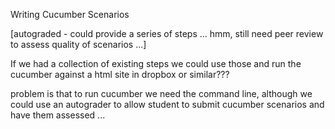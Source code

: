 Writing Cucumber Scenarios

[autograded - could provide a series of steps ... hmm, still need peer review to assess quality of scenarios ...]

If we had a collection of existing steps we could use those and run the cucumber against a html site in dropbox or similar???

problem is that to run cucumber we need the command line, although we could use an autograder to allow student to submit
cucumber scenarios and have them assessed ...